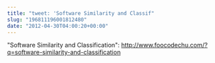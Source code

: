 ```yaml
---
title: "tweet: 'Software Similarity and Classif"
slug: "196811196001812480"
date: "2012-04-30T04:00:20+00:00"
---
```

"Software Similarity and Classification": http://www.foocodechu.com/?q=software-similarity-and-classification